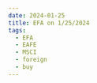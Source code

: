 ```yaml
---
date: 2024-01-25
title: EFA on 1/25/2024
tags: 
  - EFA
  - EAFE
  - MSCI
  - foreign
  - buy
---
```

<div class="post">
<snapshot-grid 
    :reports="['2024/01/24/CTA/EFA', '2024/01/25/CTA/EFA', '2024/01/25/MTP/EFA']"
    chart="2024/01/25/Chart/EFA"
/>
<p>

</p>
<p>

</p>
</div>